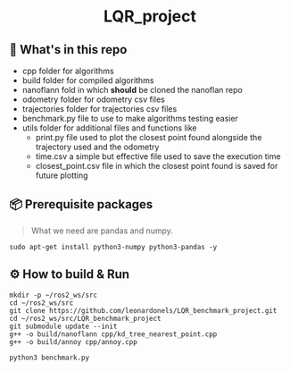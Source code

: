 <div align="center">
    <h1>LQR_project</h1>
</div>

## :open_file_folder: What's in this repo

* cpp folder for algorithms
* build folder for compiled algorithms
* nanoflann fold in which **should** be cloned the nanoflan repo
* odometry folder for odometry csv files
* trajectories folder for trajectories csv files
* benchmark.py file to use to make algorithms testing easier
* utils folder for additional files and functions like
    * print.py file used to plot the closest point found alongside the trajectory used and the odometry 
    * time.csv a simple but effective file used to save the execution time
    * closest_point.csv file in which the closest point found is saved for future plotting

## :package: Prerequisite packages
> What we need are pandas and numpy.

```commandline
sudo apt-get install python3-numpy python3-pandas -y
```
## :gear: How to build & Run
```commandline
mkdir -p ~/ros2_ws/src
cd ~/ros2_ws/src
git clone https://github.com/leonardonels/LQR_benchmark_project.git
cd ~/ros2_ws/src/LQR_benchmark_project
git submodule update --init
g++ -o build/nanoflann cpp/kd_tree_nearest_point.cpp
g++ -o build/annoy cpp/annoy.cpp
```
```commandline
python3 benchmark.py
```
